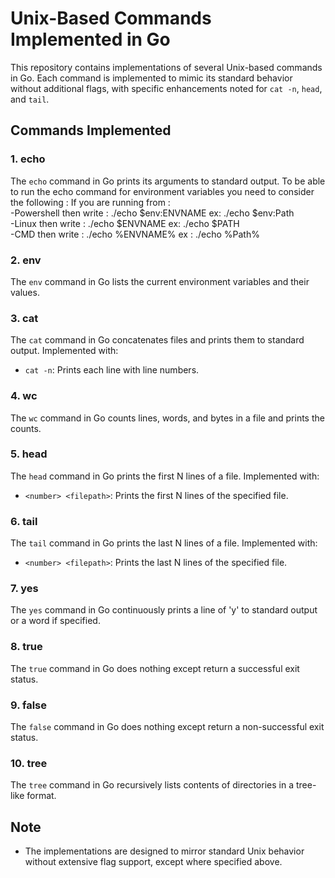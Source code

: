 # Unix-Based Commands Implemented in Go
This repository contains implementations of several Unix-based commands in Go. Each command is implemented to mimic its standard behavior without additional flags, with specific enhancements noted for `cat -n`, `head`, and `tail`.

## Commands Implemented

### 1. echo

The `echo` command in Go prints its arguments to standard output.
To be able to run the echo command for environment variables you need to consider the following :
    If you are running from : <br>
  -Powershell then write : ./echo $env:ENVNAME ex: ./echo $env:Path <br>
  -Linux then write : ./echo $ENVNAME ex: ./echo $PATH <br>
  -CMD then write : ./echo %ENVNAME%  ex : ./echo %Path% <br>

### 2. env

The `env` command in Go lists the current environment variables and their values.

### 3. cat

The `cat` command in Go concatenates files and prints them to standard output. Implemented with:
- `cat -n`: Prints each line with line numbers.

### 4. wc

The `wc` command in Go counts lines, words, and bytes in a file and prints the counts.

### 5. head

The `head` command in Go prints the first N lines of a file. Implemented with:
- `<number> <filepath>`: Prints the first N lines of the specified file.

### 6. tail

The `tail` command in Go prints the last N lines of a file. Implemented with:
- `<number> <filepath>`: Prints the last N lines of the specified file.

### 7. yes

The `yes` command in Go continuously prints a line of 'y' to standard output or a word if specified.

### 8. true

The `true` command in Go does nothing except return a successful exit status.

### 9. false

The `false` command in Go does nothing except return a non-successful exit status.

### 10. tree

The `tree` command in Go recursively lists contents of directories in a tree-like format.

## Note
- The implementations are designed to mirror standard Unix behavior without extensive flag support, except where specified above.

